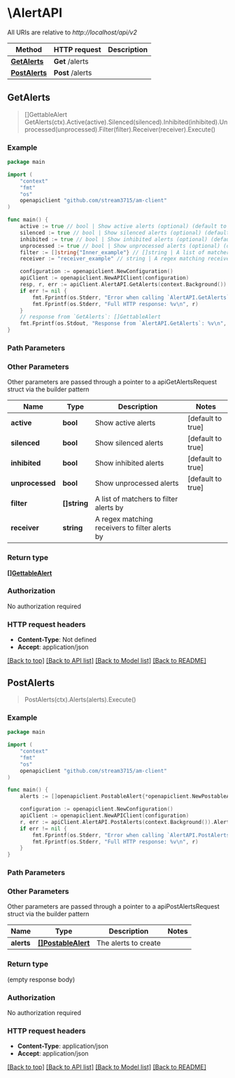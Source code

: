 # \AlertAPI

All URIs are relative to *http://localhost/api/v2*

Method | HTTP request | Description
------------- | ------------- | -------------
[**GetAlerts**](AlertAPI.md#GetAlerts) | **Get** /alerts | 
[**PostAlerts**](AlertAPI.md#PostAlerts) | **Post** /alerts | 



## GetAlerts

> []GettableAlert GetAlerts(ctx).Active(active).Silenced(silenced).Inhibited(inhibited).Unprocessed(unprocessed).Filter(filter).Receiver(receiver).Execute()





### Example

```go
package main

import (
	"context"
	"fmt"
	"os"
	openapiclient "github.com/stream3715/am-client"
)

func main() {
	active := true // bool | Show active alerts (optional) (default to true)
	silenced := true // bool | Show silenced alerts (optional) (default to true)
	inhibited := true // bool | Show inhibited alerts (optional) (default to true)
	unprocessed := true // bool | Show unprocessed alerts (optional) (default to true)
	filter := []string{"Inner_example"} // []string | A list of matchers to filter alerts by (optional)
	receiver := "receiver_example" // string | A regex matching receivers to filter alerts by (optional)

	configuration := openapiclient.NewConfiguration()
	apiClient := openapiclient.NewAPIClient(configuration)
	resp, r, err := apiClient.AlertAPI.GetAlerts(context.Background()).Active(active).Silenced(silenced).Inhibited(inhibited).Unprocessed(unprocessed).Filter(filter).Receiver(receiver).Execute()
	if err != nil {
		fmt.Fprintf(os.Stderr, "Error when calling `AlertAPI.GetAlerts``: %v\n", err)
		fmt.Fprintf(os.Stderr, "Full HTTP response: %v\n", r)
	}
	// response from `GetAlerts`: []GettableAlert
	fmt.Fprintf(os.Stdout, "Response from `AlertAPI.GetAlerts`: %v\n", resp)
}
```

### Path Parameters



### Other Parameters

Other parameters are passed through a pointer to a apiGetAlertsRequest struct via the builder pattern


Name | Type | Description  | Notes
------------- | ------------- | ------------- | -------------
 **active** | **bool** | Show active alerts | [default to true]
 **silenced** | **bool** | Show silenced alerts | [default to true]
 **inhibited** | **bool** | Show inhibited alerts | [default to true]
 **unprocessed** | **bool** | Show unprocessed alerts | [default to true]
 **filter** | **[]string** | A list of matchers to filter alerts by | 
 **receiver** | **string** | A regex matching receivers to filter alerts by | 

### Return type

[**[]GettableAlert**](GettableAlert.md)

### Authorization

No authorization required

### HTTP request headers

- **Content-Type**: Not defined
- **Accept**: application/json

[[Back to top]](#) [[Back to API list]](../README.md#documentation-for-api-endpoints)
[[Back to Model list]](../README.md#documentation-for-models)
[[Back to README]](../README.md)


## PostAlerts

> PostAlerts(ctx).Alerts(alerts).Execute()





### Example

```go
package main

import (
	"context"
	"fmt"
	"os"
	openapiclient "github.com/stream3715/am-client"
)

func main() {
	alerts := []openapiclient.PostableAlert{*openapiclient.NewPostableAlert(map[string]string{"key": "Inner_example"})} // []PostableAlert | The alerts to create

	configuration := openapiclient.NewConfiguration()
	apiClient := openapiclient.NewAPIClient(configuration)
	r, err := apiClient.AlertAPI.PostAlerts(context.Background()).Alerts(alerts).Execute()
	if err != nil {
		fmt.Fprintf(os.Stderr, "Error when calling `AlertAPI.PostAlerts``: %v\n", err)
		fmt.Fprintf(os.Stderr, "Full HTTP response: %v\n", r)
	}
}
```

### Path Parameters



### Other Parameters

Other parameters are passed through a pointer to a apiPostAlertsRequest struct via the builder pattern


Name | Type | Description  | Notes
------------- | ------------- | ------------- | -------------
 **alerts** | [**[]PostableAlert**](PostableAlert.md) | The alerts to create | 

### Return type

 (empty response body)

### Authorization

No authorization required

### HTTP request headers

- **Content-Type**: application/json
- **Accept**: application/json

[[Back to top]](#) [[Back to API list]](../README.md#documentation-for-api-endpoints)
[[Back to Model list]](../README.md#documentation-for-models)
[[Back to README]](../README.md)

